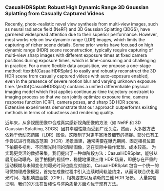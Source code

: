 ### CasualHDRSplat: Robust High Dynamic Range 3D Gaussian Splatting from Casually Captured Videos

Recently, photo-realistic novel view synthesis from multi-view images, such as neural radiance field (NeRF) and 3D Gaussian Splatting (3DGS), have garnered widespread attention due to their superior performance. However, most works rely on low dynamic range (LDR) images, which limits the capturing of richer scene details. Some prior works have focused on high dynamic range (HDR) scene reconstruction, typically require capturing of multi-view sharp images with different exposure times at fixed camera positions during exposure times, which is time-consuming and challenging in practice. For a more flexible data acquisition, we propose a one-stage method: \textbf{CasualHDRSplat} to easily and robustly reconstruct the 3D HDR scene from casually captured videos with auto-exposure enabled, even in the presence of severe motion blur and varying unknown exposure time. \textbf{CasualHDRSplat} contains a unified differentiable physical imaging model which first applies continuous-time trajectory constraint to imaging process so that we can jointly optimize exposure time, camera response function (CRF), camera poses, and sharp 3D HDR scene. Extensive experiments demonstrate that our approach outperforms existing methods in terms of robustness and rendering quality.

近年来，从多视图图像中合成真实感新视角图像的方法（如 NeRF 和 3D Gaussian Splatting, 3DGS）因其卓越性能而受到广泛关注。然而，大多数方法依赖于低动态范围（LDR）图像，这限制了对更丰富场景细节的捕捉。部分已有工作尝试进行高动态范围（HDR）场景重建，通常需要在曝光期间、固定相机位置下拍摄多视角、不同曝光时间的清晰图像，这在实际中操作繁琐、成本较高。
为实现更灵活的数据采集，我们提出了一种单阶段方法：CasualHDRSplat，能够从启用自动曝光、随手拍摄的视频中，稳健地重建三维 HDR 场景，即便存在严重的运动模糊与未知变化的曝光时间也能应对自如。CasualHDRSplat 包含一个统一的可微物理成像模型，首先在成像过程中引入连续时间轨迹约束，从而可联合优化曝光时间、相机响应函数（CRF）、相机姿态以及清晰的三维 HDR 场景。
大量实验证明，我们的方法在鲁棒性与渲染质量方面均优于现有方法。
